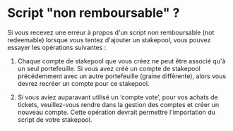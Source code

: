 # Script "non remboursable" ?

Si vous recevez une erreur à propos d'un script non remboursable (not redeemable) lorsque vous tentez d'ajouter un stakepool, vous pouvez essayer les opérations suivantes :

  1. Chaque compte de stakepool que vous créez ne peut être associé qu'à un seul portefeuille. Si vous avez créé un compte de stakepool précédemment avec un autre portefeuille (graine différente), alors vous devrez recréer un compte pour ce stakepool.

  2. Si vous aviez auparavant utilisé un ‘compte vote’, pour vos achats de tickets, veuillez-vous rendre dans la gestion des comptes et créer un nouveau compte. Cette opération devrait permettre l'importation du script de votre stakepool.
